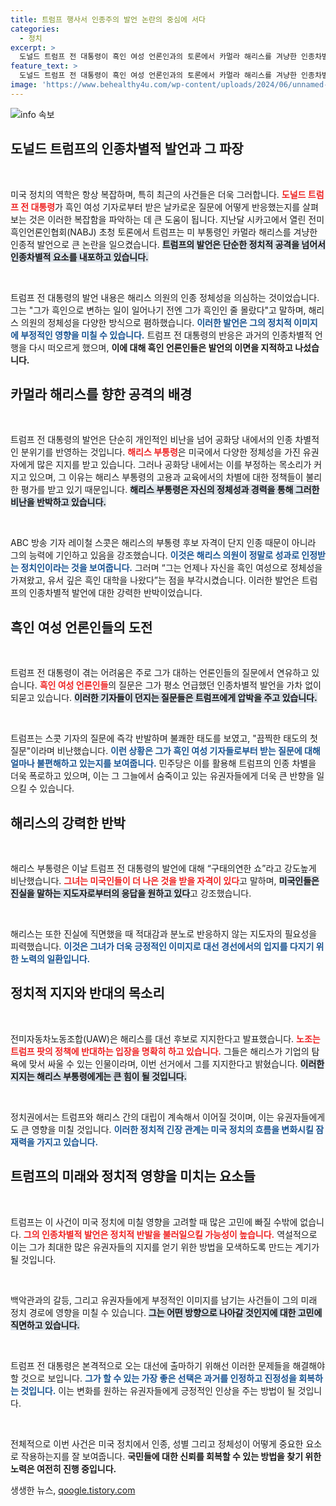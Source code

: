 ```yaml
---
title: 트럼프 행사서 인종주의 발언 논란의 중심에 서다
categories:
  - 정치
excerpt: >
  도널드 트럼프 전 대통령이 흑인 여성 언론인과의 토론에서 카멀라 해리스를 겨냥한 인종차별적 발언으로 논란에 휩싸였다. 그는 해리스의 정체성에 의문을 제기하며 당황한 모습으로 비판을 받았고, 해리스는 구태의연한 쇼라며 맞대응했다.
feature_text: >
  도널드 트럼프 전 대통령이 흑인 여성 언론인과의 토론에서 카멀라 해리스를 겨냥한 인종차별적 발언으로 논란에 휩싸였다. 그는 해리스의 정체성에 의문을 제기하며 당황한 모습으로 비판을 받았고, 해리스는 구태의연한 쇼라며 맞대응했다.
image: 'https://www.behealthy4u.com/wp-content/uploads/2024/06/unnamed-file.png'
---
```


<p><img src="https://www.behealthy4u.com/wp-content/uploads/2024/06/unnamed-file.png" alt="info 속보" /></p>

<h2 data-ke-size="size26">도널드 트럼프의 인종차별적 발언과 그 파장</h2>

<p data-ke-size="size16">&nbsp;</p>

<p>미국 정치의 역학은 항상 복잡하며, 특히 최근의 사건들은 더욱 그러합니다. <b><span style="color: #ee2323;">도널드 트럼프 전 대통령</span></b>가 흑인 여성 기자로부터 받은 날카로운 질문에 어떻게 반응했는지를 살펴보는 것은 이러한 복잡함을 파악하는 데 큰 도움이 됩니다. 지난달 시카고에서 열린 전미흑인언론인협회(NABJ) 초청 토론에서 트럼프는 미 부통령인 카멀라 해리스를 겨냥한 인종적 발언으로 큰 논란을 일으켰습니다. <b><span style="background-color: #21538527;">트럼프의 발언은 단순한 정치적 공격을 넘어서 인종차별적 요소를 내포하고 있습니다.</span></b> </p>

<p data-ke-size="size16">&nbsp;</p>

<p>트럼프 전 대통령의 발언 내용은 해리스 의원의 인종 정체성을 의심하는 것이었습니다. 그는 "그가 흑인으로 변하는 일이 일어나기 전엔 그가 흑인인 줄 몰랐다"고 말하며, 해리스 의원의 정체성을 다양한 방식으로 폄하했습니다. <b><span style="color: #1a5490;">이러한 발언은 그의 정치적 이미지에 부정적인 영향을 미칠 수 있습니다.</span></b> 트럼프 전 대통령의 반응은 과거의 인종차별적 언행을 다시 떠오르게 했으며, <b>이에 대해 흑인 언론인들은 발언의 이면을 지적하고 나섰습니다.</b></p>

<h2 data-ke-size="size26">카멀라 해리스를 향한 공격의 배경</h2>

<p data-ke-size="size16">&nbsp;</p>

<p>트럼프 전 대통령의 발언은 단순히 개인적인 비난을 넘어 공화당 내에서의 인종 차별적인 분위기를 반영하는 것입니다. <b><span style="color: #ee2323;">해리스 부통령</span></b>은 미국에서 다양한 정체성을 가진 유권자에게 많은 지지를 받고 있습니다. 그러나 공화당 내에서는 이를 부정하는 목소리가 커지고 있으며, 그 이유는 해리스 부통령의 고용과 교육에서의 차별에 대한 정책들이 불리한 평가를 받고 있기 때문입니다. <b><span style="background-color: #21538527;">해리스 부통령은 자신의 정체성과 경력을 통해 그러한 비난을 반박하고 있습니다.</span></b> </p>

<p data-ke-size="size16">&nbsp;</p>

<p>ABC 방송 기자 레이철 스콧은 해리스의 부통령 후보 자격이 단지 인종 때문이 아니라 그의 능력에 기인하고 있음을 강조했습니다. <b><span style="color: #1a5490;">이것은 해리스 의원이 정말로 성과로 인정받는 정치인이라는 것을 보여줍니다.</span></b> 그러며 “그는 언제나 자신을 흑인 여성으로 정체성을 가져왔고, 유서 깊은 흑인 대학을 나왔다”는 점을 부각시켰습니다. 이러한 발언은 트럼프의 인종차별적 발언에 대한 강력한 반박이었습니다.</p>

<h2 data-ke-size="size26">흑인 여성 언론인들의 도전</h2>

<p data-ke-size="size16">&nbsp;</p>

<p>트럼프 전 대통령이 겪는 어려움은 주로 그가 대하는 언론인들의 질문에서 연유하고 있습니다. <b><span style="color: #ee2323;">흑인 여성 언론인들</span></b>의 질문은 그가 평소 언급했던 인종차별적 발언을 가차 없이 되묻고 있습니다. <b><span style="background-color: #21538527;">이러한 기자들이 던지는 질문들은 트럼프에게 압박을 주고 있습니다.</span></b> </p>

<p data-ke-size="size16">&nbsp;</p>

<p>트럼프는 스콧 기자의 질문에 즉각 반발하며 불쾌한 태도를 보였고, "끔찍한 태도의 첫 질문"이라며 비난했습니다. <b><span style="color: #1a5490;">이런 상황은 그가 흑인 여성 기자들로부터 받는 질문에 대해 얼마나 불편해하고 있는지를 보여줍니다.</span></b> 민주당은 이를 활용해 트럼프의 인종 차별을 더욱 폭로하고 있으며, 이는 그 그늘에서 숨죽이고 있는 유권자들에게 더욱 큰 반향을 일으킬 수 있습니다.</p>

<h2 data-ke-size="size26">해리스의 강력한 반박</h2>

<p data-ke-size="size16">&nbsp;</p>

<p>해리스 부통령은 이날 트럼프 전 대통령의 발언에 대해 “구태의연한 쇼”라고 강도높게 비난했습니다. <b><span style="color: #ee2323;">그녀는 미국인들이 더 나은 것을 받을 자격이 있다</span></b>고 말하며, <b><span style="background-color: #21538527;">미국인들은 진실을 말하는 지도자로부터의 응답을 원하고 있다</span></b>고 강조했습니다. </p>

<p data-ke-size="size16">&nbsp;</p>

<p>해리스는 또한 진실에 직면했을 때 적대감과 분노로 반응하지 않는 지도자의 필요성을 피력했습니다. <b><span style="color: #1a5490;">이것은 그녀가 더욱 긍정적인 이미지로 대선 경선에서의 입지를 다지기 위한 노력의 일환입니다.</span></b> </p>

<h2 data-ke-size="size26">정치적 지지와 반대의 목소리</h2>

<p data-ke-size="size16">&nbsp;</p>

<p>전미자동차노동조합(UAW)은 해리스를 대선 후보로 지지한다고 발표했습니다. <b><span style="color: #ee2323;">노조는 트럼프 팟의 정책에 반대하는 입장을 명확히 하고 있습니다.</span></b> 그들은 해리스가 기업의 탐욕에 맞서 싸울 수 있는 인물이라며, 이번 선거에서 그를 지지한다고 밝혔습니다. <b><span style="background-color: #21538527;">이러한 지지는 해리스 부통령에게는 큰 힘이 될 것입니다.</span></b> </p>

<p data-ke-size="size16">&nbsp;</p>

<p>정치권에서는 트럼프와 해리스 간의 대립이 계속해서 이어질 것이며, 이는 유권자들에게도 큰 영향을 미칠 것입니다. <b><span style="color: #1a5490;">이러한 정치적 긴장 관계는 미국 정치의 흐름을 변화시킬 잠재력을 가지고 있습니다.</span></b> </p>

<h2 data-ke-size="size26">트럼프의 미래와 정치적 영향을 미치는 요소들</h2>

<p data-ke-size="size16">&nbsp;</p>

<p>트럼프는 이 사건이 미국 정치에 미칠 영향을 고려할 때 많은 고민에 빠질 수밖에 없습니다. <b><span style="color: #ee2323;">그의 인종차별적 발언은 정치적 반발을 불러일으킬 가능성이 높습니다.</span></b> 역설적으로 이는 그가 최대한 많은 유권자들의 지지를 얻기 위한 방법을 모색하도록 만드는 계기가 될 것입니다. </p>

<p data-ke-size="size16">&nbsp;</p>

<p>백악관과의 갈등, 그리고 유권자들에게 부정적인 이미지를 남기는 사건들이 그의 미래 정치 경로에 영향을 미칠 수 있습니다. <b><span style="background-color: #21538527;">그는 어떤 방향으로 나아갈 것인지에 대한 고민에 직면하고 있습니다.</span></b> </p>

<p data-ke-size="size16">&nbsp;</p>

<p>트럼프 전 대통령은 본격적으로 오는 대선에 출마하기 위해선 이러한 문제들을 해결해야 할 것으로 보입니다. <b><span style="color: #1a5490;">그가 할 수 있는 가장 좋은 선택은 과거를 인정하고 진정성을 회복하는 것입니다.</span></b> 이는 변화를 원하는 유권자들에게 긍정적인 인상을 주는 방법이 될 것입니다. </p>

<p data-ke-size="size16">&nbsp;</p>

<p>전체적으로 이번 사건은 미국 정치에서 인종, 성별 그리고 정체성이 어떻게 중요한 요소로 작용하는지를 잘 보여줍니다. <b>국민들에 대한 신뢰를 회복할 수 있는 방법을 찾기 위한 노력은 여전히 진행 중입니다.</b></p>
생생한 뉴스, <a href="https://qoogle.tistory.com" rel="dofollow">qoogle.tistory.com</a>


